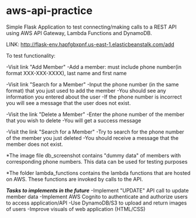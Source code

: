 # aws-api-practice
Simple Flask Application to test connecting/making calls to a REST API using AWS API Gateway, Lambda Functions and DynamoDB.

LINK: http://flask-env.hapfgbxpnf.us-east-1.elasticbeanstalk.com/add

To test functionality:

-Visit link "Add Member"
   -Add a member: must include phone number(in format XXX-XXX-XXXX), last name and first name

-Visit link "Search for a Member"
   -Input the phone number (in the same format) that you just used to add the member
   -You should see any information you entered about the user
   -If the phone number is incorrect you will see a message that the user does not exist.

-Visit the link "Delete a Member"
   -Enter the phone number of the member that you wish to delete
   -You will get a success message

-Visit the link "Search for a Member"
   -Try to search for the phone number of the member you just deleted
   -You should receive a message that the member does not exist.


*The image file db_screenshot contains "dummy data" of members with corresponding phone numbers. This data can be used for testing purposes

*The folder lambda_functions contains the lambda functions that are hosted on AWS. These functions are invoked by calls to the API.


***Tasks to implements in the future***
-Implement "UPDATE" API call to update member data
-Implement AWS Cognito to authenticate and authorize users to access application/API
-Use DynamoDB/S3 to upload and return images of users
-Improve visuals of web application (HTML/CSS)
